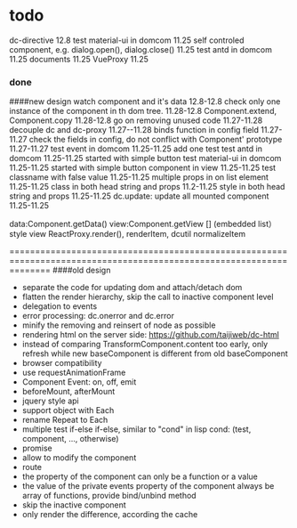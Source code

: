 # todo
dc-directive 12.8
test material-ui in domcom 11.25
self controled component, e.g. dialog.open(), dialog.close() 11.25
test antd in domcom 11.25
documents 11.25
VueProxy 11.25

### done
####new design
watch component and it's data 12.8-12.8
check only one instance of the component in th dom tree.  11.28-12.8
Component.extend, Component.copy 11.28-12.8
go on removing unused code 11.27-11.28
decouple dc and dc-proxy 11.27--11.28
binds function in config field 11.27-11.27
check the fields in config, do not conflict with Component' prototype 11.27-11.27
test event in domcom 11.25-11.25 add one test
test antd in domcom 11.25-11.25 started with simple button
test material-ui in domcom 11.25-11.25 started with simple button
component in view 11.25-11.25
test classname with false value 11.25-11.25
multiple props in on  list element 11.25-11.25
class in both head string and props 11.2-11.25
style in both head string and props 11.25-11.25
dc.update: update all mounted component 11.25-11.25

data:Component.getData()
view:Component.getView
[] (embedded list） style  view
ReactProxy.render(), renderItem, dcutil normalizeItem

====================================================================================================================
####old design
* separate the code for updating dom and attach/detach dom
* flatten the render hierarchy, skip the call to inactive component level
* delegation to events
* error processing: dc.onerror and dc.error
* minify the removing and reinsert of node as possible
* rendering html on the server side: https://github.com/taijiweb/dc-html
* instead of comparing TransformComponent.content too early, only refresh while new baseComponent is different from old baseComponent
* browser compatibility
* use requestAnimationFrame
* Component Event: on, off, emit
* beforeMount, afterMount
* jquery style api
* support object with Each
* rename Repeat to Each
* multiple test if-else if-else, similar to "cond" in lisp
  cond: (test, component, ..., otherwise)
* promise
* allow to modify the component
* route
* the property of the component can only be a function or a value
* the value of the private events property of the component always be array of functions, provide bind/unbind method
* skip the inactive component
* only render the difference, according the cache

